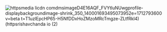 ![httpsmedia licdn comdmsimageD4E16AQF_FVYtluNUwgprofile-displaybackgroundimage-shrink_350_140001693495073952e=1712793600 v=beta t=T1uzlEpcHP65-H5NfDDxHoZMzoMRcTmgze-ZLtfRkl4) (httpsrishavchanda io (2)](https://github.com/anabregolin/anabregolin/assets/128608586/e56123ed-e04d-484a-8a24-17c48c667903)


<!---👋 Hi, I’m @anabregolin
- 👀 I’m interested in ...
- I’m currently learning ...
- 💞️ I’m looking to collaborate on ...
- 📫 How to reach me ...
- 😄 Pronouns: ...
- ⚡ Fun fact: ...

<!---
anabregolin/anabregolin is a ✨ special ✨ repository because its `README.md` (this file) appears on your GitHub profile.
You can click the Preview link to take a look at your changes.
--->
